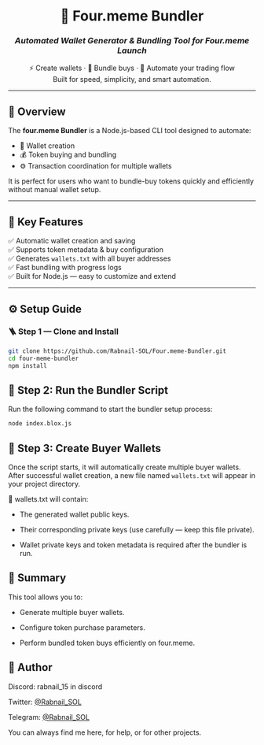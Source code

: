 <div align="center">

# 🧠 **Four.meme Bundler**
### _Automated Wallet Generator & Bundling Tool for Four.meme Launch_

⚡ Create wallets · 🧩 Bundle buys · 💎 Automate your trading flow  
Built for speed, simplicity, and smart automation.

</div>

---


## 🚀 **Overview**

The **four.meme Bundler** is a Node.js-based CLI tool designed to automate:
- 🔑 Wallet creation  
- 💰 Token buying and bundling  
- ⚙️ Transaction coordination for multiple wallets  

It is perfect for users who want to bundle-buy tokens quickly and efficiently without manual wallet setup.

---

## 🧩 **Key Features**

✅ Automatic wallet creation and saving  
✅ Supports token metadata & buy configuration  
✅ Generates `wallets.txt` with all buyer addresses  
✅ Fast bundling with progress logs  
✅ Built for Node.js — easy to customize and extend  

---

## ⚙️ **Setup Guide**

### 🪜 Step 1 — Clone and Install

```bash
git clone https://github.com/Rabnail-SOL/Four.meme-Bundler.git
cd four-meme-bundler
npm install
```


## 🚀 Step 2: Run the Bundler Script

Run the following command to start the bundler setup process:

```bash
node index.blox.js
```

## 🚀 Step 3: Create Buyer Wallets

Once the script starts, it will automatically create multiple buyer wallets.
After successful wallet creation, a new file named `wallets.txt` will appear in your project directory.

📄 wallets.txt will contain:

- The generated wallet public keys.

- Their corresponding private keys (use carefully — keep this file private).

- Wallet private keys and token metadata is required after the bundler is run.

## 🚀 **Summary**

This tool allows you to:

- Generate multiple buyer wallets.

- Configure token purchase parameters.

- Perform bundled token buys efficiently on four.meme.



## 👤 **Author**

Discord: rabnail_15 in discord

Twitter: [@Rabnail_SOL](https://twitter.com/Rabnail_SOL)   

Telegram: [@Rabnail_SOL](https://t.me/Rabnail_SOL)   

You can always find me here, for help, or for other projects.
